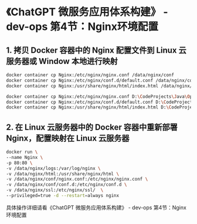 # 《ChatGPT 微服务应用体系构建》 - dev-ops 第4节：Nginx环境配置

## 1. 拷贝 Docker 容器中的 Nginx 配置文件到 Linux 云服务器或 Window 本地进行映射

```sh
docker container cp Nginx:/etc/nginx/nginx.conf /data/nginx/conf
docker container cp Nginx:/etc/nginx/conf.d/default.conf /data/nginx/conf/conf.d
docker container cp Nginx:/usr/share/nginx/html/index.html /data/nginx/html
```

```sh
docker container cp Nginx:/etc/nginx/nginx.conf D:\CodeProjects\Java\OpenAi(ChatGPT ChatGLM) 微服务应用体系构建\dev-ops\nginx\conf
docker container cp Nginx:/etc/nginx/conf.d/default.conf D:\CodeProjects\Java\OpenAi(ChatGPT ChatGLM) 微服务应用体系构建\dev-ops\nginx\conf\conf.d
docker container cp Nginx:/usr/share/nginx/html/index.html D:\CodeProjects\Java\OpenAi(ChatGPT ChatGLM) 微服务应用体系构建\dev-ops\nginx\html
```

## 2. 在 Linux 云服务器中的 Docker 容器中重新部署 Nginx，配置映射在 Linux 云服务器
```sh
docker run \
--name Nginx \
-p 80:80 \
-v /data/nginx/logs:/var/log/nginx \
-v /data/nginx/html:/usr/share/nginx/html \
-v /data/nginx/conf/nginx.conf:/etc/nginx/nginx.conf \
-v /data/nginx/conf/conf.d:/etc/nginx/conf.d \
-v /data/nginx/ssl:/etc/nginx/ssl/  \
--privileged=true -d --restart=always nginx
```

具体操作详细请看《ChatGPT 微服务应用体系构建》 - dev-ops 第4节：Nginx环境配置
